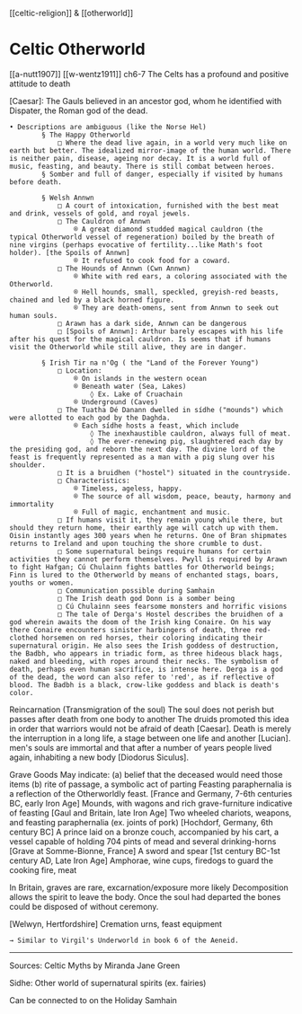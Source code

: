 [[celtic-religion]] & [[otherworld]]
# Celtic Otherworld
[[a-nutt1907]]
[[w-wentz1911]] ch6-7
The Celts has a profound and positive attitude to death


[Caesar]: The Gauls believed in an ancestor god, whom he identified with Dispater, the Roman god of the dead.

	• Descriptions are ambiguous (like the Norse Hel)
			§ The Happy Otherworld
				□ Where the dead live again, in a world very much like on earth but better. The idealized mirror-image of the human world. There is neither pain, disease, ageing nor decay. It is a world full of music, feasting, and beauty. There is still combat between heroes.
			§ Somber and full of danger, especially if visited by humans before death.
		
			§ Welsh Annwn
				□ A court of intoxication, furnished with the best meat and drink, vessels of gold, and royal jewels. 
				□ The Cauldron of Annwn
					® A great diamond studded magical cauldron (the typical Otherworld vessel of regeneration) boiled by the breath of nine virgins (perhaps evocative of fertility...like Math's foot holder). [the Spoils of Annwn]
					® It refused to cook food for a coward.
				□ The Hounds of Annwn (Cwn Annwn)
					® White with red ears, a coloring associated with the Otherworld.
					® Hell hounds, small, speckled, greyish-red beasts, chained and led by a black horned figure.
					® They are death-omens, sent from Annwn to seek out human souls.
				□ Arawn has a dark side, Annwn can be dangerous
				□ [Spoils of Annwn]: Arthur barely escapes with his life after his quest for the magical cauldron. Is seems that if humans visit the Otherworld while still alive, they are in danger.
				
			§ Irish Tir na n'Og ( the "Land of the Forever Young")
				□ Location: 
					® On islands in the western ocean
					® Beneath water (Sea, Lakes)
						◊ Ex. Lake of Cruachain
					® Underground (Caves)
				□ The Tuatha Dé Danann dwelled in sídhe ("mounds") which were allotted to each god by the Daghda.
					® Each sídhe hosts a feast, which include 
						◊ The inexhaustible cauldron, always full of meat.
						◊ The ever-renewing pig, slaughtered each day by the presiding god, and reborn the next day. The divine lord of the feast is frequently represented as a man with a pig slung over his shoulder.
				□ It is a bruidhen ("hostel") situated in the countryside.
				□ Characteristics: 
					® Timeless, ageless, happy.
					® The source of all wisdom, peace, beauty, harmony and immortality 
					® Full of magic, enchantment and music.
				□ If humans visit it, they remain young while there, but should they return home, their earthly age will catch up with them. Oisin instantly ages 300 years when he returns. One of Bran shipmates returns to Ireland and upon touching the shore crumble to dust.
				□ Some supernatural beings require humans for certain activities they cannot perform themselves. Pwyll is required by Arawn to fight Hafgan; Cú Chulainn fights battles for Otherworld beings; Finn is lured to the Otherworld by means of enchanted stags, boars, youths or women.
				□ Communication possible during Samhain
				□ The Irish death god Donn is a somber being
				□ Cú Chulainn sees fearsome monsters and horrific visions
				□ The tale of Derga's Hostel describes the bruidhen of a god wherein awaits the doom of the Irish king Conaire. On his way there Conaire encounters sinister harbingers of death, three red-clothed horsemen on red horses, their coloring indicating their supernatural origin. He also sees the Irish goddess of destruction, the Badbh, who appears in triadic form, as three hideous black hags, naked and bleeding, with ropes around their necks. The symbolism of death, perhaps even human sacrifice, is intense here. Derga is a god of the dead, the word can also refer to 'red', as if reflective of blood. The Badbh is a black, crow-like goddess and black is death's color.
				

Reincarnation (Transmigration of the soul)
	The soul does not perish but passes after death from one body to another
	The druids promoted this idea in order that warriors would not be afraid of death [Caesar].
	Death is merely the interruption in a long life, a stage between one life and another [Lucian].
	men's souls are immortal and that after a number of years people lived again, inhabiting a new body [Diodorus Siculus].
	
	
Grave Goods
	May indicate:
		(a) belief that the deceased would need those items
		(b) rite of passage, a symbolic act of parting
	Feasting paraphernalia is a reflection of the Otherworldly feast.
	[France and Germany, 7-6th centuries BC, early Iron Age]
		Mounds, with wagons and rich grave-furniture indicative of feasting
	[Gaul and Britain, late Iron Age]
		Two wheeled chariots, weapons, and feasting paraphernalia (ex.  joints of pork)
	[Hochdorf, Germany, 6th century BC]
		A prince laid on a bronze couch, accompanied by his cart, a vessel capable of holding 704 pints of mead and several drinking-horns
	[Grave at Somme-Bionne, France]
		A sword and spear
	[1st century BC-1st century AD, Late Iron Age]
		Amphorae, wine cups, firedogs to guard the cooking fire, meat
		

In Britain, graves are rare, excarnation/exposure more likely
	Decomposition allows the spirit to leave the body. Once the soul had departed the bones could be disposed of without ceremony.

[Welwyn, Hertfordshire]
	Cremation urns, feast equipment

	
	→ Similar to Virgil's Underworld in book 6 of the Aeneid.


----------------------------------------------------------------------------------------------------------------------------------------------------------------
Sources:
	Celtic Myths by Miranda Jane Green


Sidhe: Other world of supernatural spirits (ex. fairies)

Can be connected to on the Holiday Samhain
